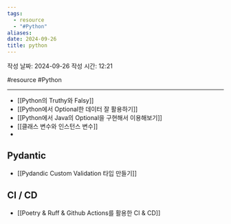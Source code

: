 ```yaml
---
tags:
  - resource
  - "#Python"
aliases: 
date: 2024-09-26
title: python
---
```


작성 날짜: 2024-09-26
작성 시간: 12:21

#resource #Python 

---


- [[Python의 Truthy와 Falsy]]
- [[Python에서 Optional한 데이터 잘 활용하기]]
- [[Python에서 Java의 Optional을 구현해서 이용해보기]]
- [[클래스 변수와 인스턴스 변수]]
- 


## Pydantic

- [[Pydandic Custom Validation 타입 만들기]]


## CI / CD

- [[Poetry & Ruff & Github Actions를 활용한 CI & CD]]